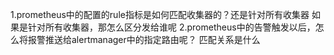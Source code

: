 1.prometheus中的配置的rule指标是如何匹配收集器的？还是针对所有收集器
如果是针对所有收集器，那怎么区分发给谁呢
2.prometheus中的告警触发以后，怎么将报警推送给alertmanager中的指定路由呢？
匹配关系是什么
